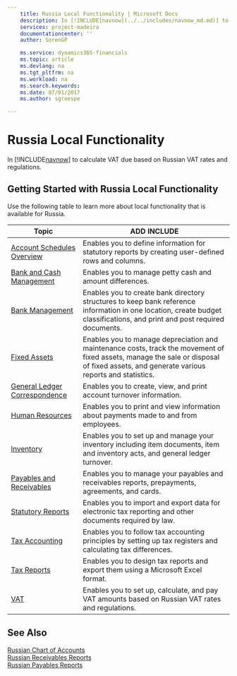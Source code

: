 ```yaml
---
    title: Russia Local Functionality | Microsoft Docs
    description: In [!INCLUDE[navnow](../../includes/navnow_md.md)] to calculate VAT due based on Russian VAT rates and regulations.
    services: project-madeira
    documentationcenter: ''
    author: SorenGP

    ms.service: dynamics365-financials
    ms.topic: article
    ms.devlang: na
    ms.tgt_pltfrm: na
    ms.workload: na
    ms.search.keywords:
    ms.date: 07/01/2017
    ms.author: sgroespe

---
```

# Russia Local Functionality
In [!INCLUDE[navnow](../../includes/navnow_md.md)] to calculate VAT due based on Russian VAT rates and regulations.  
  
## Getting Started with Russia Local Functionality  
 Use the following table to learn more about local functionality that is available for Russia.  
  
|Topic|ADD INCLUDE<!--[!INCLUDE[bp_tabledescription](../../includes/bp_tabledescription_md.md)]-->|  
|-----------|---------------------------------------|  
|[Account Schedules Overview](account-schedules-overview.md)|Enables you to define information for statutory reports by creating user-defined rows and columns.|  
|[Bank and Cash Management](bank-and-cash-management.md)|Enables you to manage petty cash and amount differences.|  
|[Bank Management](bank-management.md)|Enables you to create bank directory structures to keep bank reference information in one location, create budget classifications, and print and post required documents.|  
|[Fixed Assets](fixed-assets.md)|Enables you to manage depreciation and maintenance costs, track the movement of fixed assets, manage the sale or disposal of fixed assets, and generate various reports and statistics.|  
|[General Ledger Correspondence](general-ledger-correspondence.md)|Enables you to create, view, and print account turnover information.|  
|[Human Resources](human-resources.md)|Enables you to print and view information about payments made to and from employees.|  
|[Inventory](inventory.md)|Enables you to set up and manage your inventory including item documents, item and inventory acts, and general ledger turnover.|  
|[Payables and Receivables](../Netherlands/payables-and-receivables.md)|Enables you to manage your payables and receivables reports, prepayments, agreements, and cards.|  
|[Statutory Reports](statutory-reports.md)|Enables you to import and export data for electronic tax reporting and other documents required by law.|  
|[Tax Accounting](tax-accounting.md)|Enables you to follow tax accounting principles by setting up tax registers and calculating tax differences.|  
|[Tax Reports](assetId:///e42ca8e7-1cee-4fb8-9f71-e596f29cabc3)|Enables you to design tax reports and export them using a Microsoft Excel format.|  
|[VAT](vat.md)|Enables you to set up, calculate, and pay VAT amounts based on Russian VAT rates and regulations.|  
  
## See Also  
 [Russian Chart of Accounts](russian-chart-of-accounts.md)   
 [Russian Receivables Reports](russian-receivables-reports.md)   
 [Russian Payables Reports](russian-payables-reports.md)